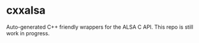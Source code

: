 # cxxalsa
Auto-generated C++ friendly wrappers for the ALSA C API. This repo is still work in progress.
